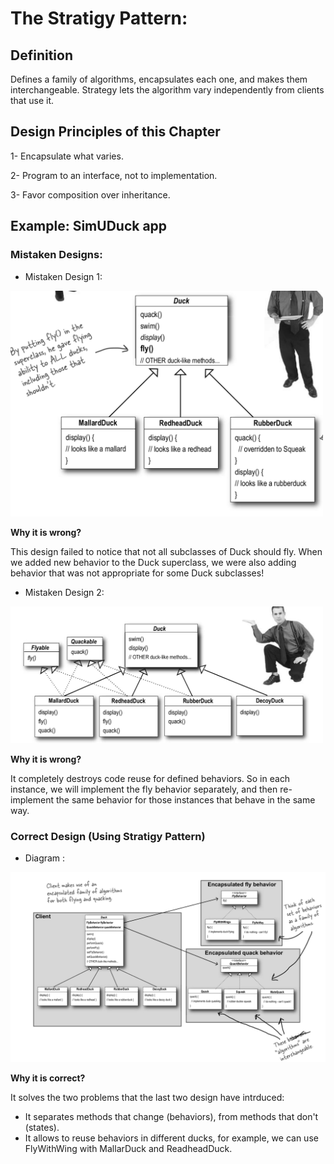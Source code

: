 # The Stratigy Pattern:

## Definition

Defines a family of algorithms, encapsulates each one, and makes them interchangeable. Strategy lets the algorithm vary independently from clients that use it.

## Design Principles of this Chapter
1- Encapsulate what varies.

2- Program to an interface, not to implementation.

3- Favor composition over inheritance.


## Example: SimUDuck app
### Mistaken Designs: 
  - Mistaken Design 1:
 <img src="imgs/wrong1.png" width="500">
 
  **Why it is wrong?**

This design failed to notice that not all subclasses of Duck should fly. When we added new behavior to the Duck superclass, we were also adding behavior that was not appropriate for some Duck subclasses!

  - Mistaken Design 2:
   <img src="imgs/wrong2.png" width="500">
   
  **Why it is wrong?**
  
  It completely destroys code reuse for defined behaviors. So in each instance, we will implement the fly behavior separately, and then re-implement the same behavior for those instances that behave in the same way.



### Correct Design (Using Stratigy Pattern)

  - Diagram : 
  <img src="imgs/design.png" width="700">

 **Why it is correct?**
 
 It solves the two problems that the last two design have intrduced:
  - It separates methods that change (behaviors), from methods that don't (states).
  - It allows to reuse behaviors in different ducks, for example, we can use FlyWithWing with MallarDuck and ReadheadDuck.



